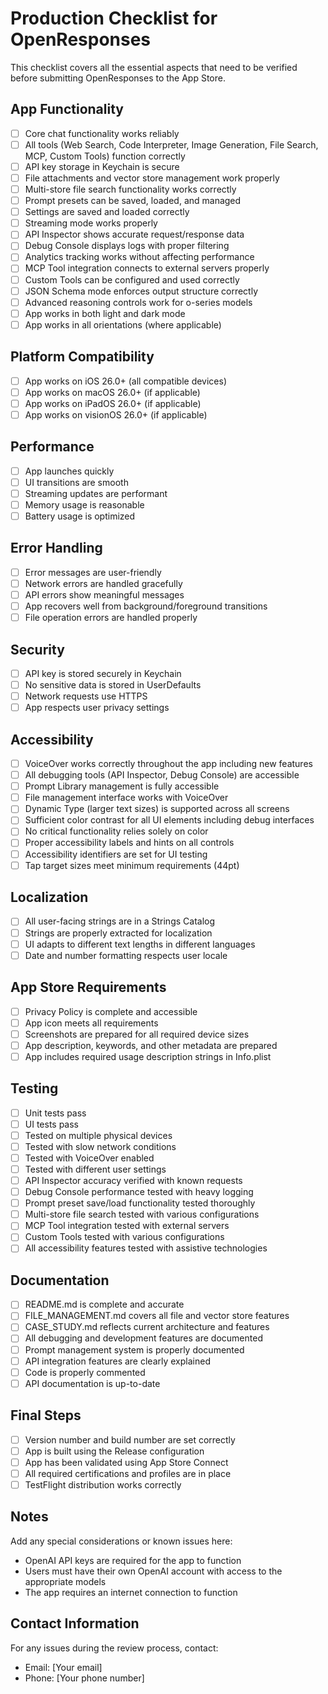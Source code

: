 # Production Checklist for OpenResponses

This checklist covers all the essential aspects that need to be verified before submitting OpenResponses to the App Store.

## App Functionality

- [ ] Core chat functionality works reliably
- [ ] All tools (Web Search, Code Interpreter, Image Generation, File Search, MCP, Custom Tools) function correctly
- [ ] API key storage in Keychain is secure
- [ ] File attachments and vector store management work properly
- [ ] Multi-store file search functionality works correctly
- [ ] Prompt presets can be saved, loaded, and managed
- [ ] Settings are saved and loaded correctly
- [ ] Streaming mode works properly
- [ ] API Inspector shows accurate request/response data
- [ ] Debug Console displays logs with proper filtering
- [ ] Analytics tracking works without affecting performance
- [ ] MCP Tool integration connects to external servers properly
- [ ] Custom Tools can be configured and used correctly
- [ ] JSON Schema mode enforces output structure correctly
- [ ] Advanced reasoning controls work for o-series models
- [ ] App works in both light and dark mode
- [ ] App works in all orientations (where applicable)

## Platform Compatibility

- [ ] App works on iOS 26.0+ (all compatible devices)
- [ ] App works on macOS 26.0+ (if applicable)
- [ ] App works on iPadOS 26.0+ (if applicable)
- [ ] App works on visionOS 26.0+ (if applicable)

## Performance

- [ ] App launches quickly
- [ ] UI transitions are smooth
- [ ] Streaming updates are performant
- [ ] Memory usage is reasonable
- [ ] Battery usage is optimized

## Error Handling

- [ ] Error messages are user-friendly
- [ ] Network errors are handled gracefully
- [ ] API errors show meaningful messages
- [ ] App recovers well from background/foreground transitions
- [ ] File operation errors are handled properly

## Security

- [ ] API key is stored securely in Keychain
- [ ] No sensitive data is stored in UserDefaults
- [ ] Network requests use HTTPS
- [ ] App respects user privacy settings

## Accessibility

- [ ] VoiceOver works correctly throughout the app including new features
- [ ] All debugging tools (API Inspector, Debug Console) are accessible
- [ ] Prompt Library management is fully accessible
- [ ] File management interface works with VoiceOver
- [ ] Dynamic Type (larger text sizes) is supported across all screens
- [ ] Sufficient color contrast for all UI elements including debug interfaces
- [ ] No critical functionality relies solely on color
- [ ] Proper accessibility labels and hints on all controls
- [ ] Accessibility identifiers are set for UI testing
- [ ] Tap target sizes meet minimum requirements (44pt)

## Localization

- [ ] All user-facing strings are in a Strings Catalog
- [ ] Strings are properly extracted for localization
- [ ] UI adapts to different text lengths in different languages
- [ ] Date and number formatting respects user locale

## App Store Requirements

- [ ] Privacy Policy is complete and accessible
- [ ] App icon meets all requirements
- [ ] Screenshots are prepared for all required device sizes
- [ ] App description, keywords, and other metadata are prepared
- [ ] App includes required usage description strings in Info.plist

## Testing

- [ ] Unit tests pass
- [ ] UI tests pass
- [ ] Tested on multiple physical devices
- [ ] Tested with slow network conditions
- [ ] Tested with VoiceOver enabled
- [ ] Tested with different user settings
- [ ] API Inspector accuracy verified with known requests
- [ ] Debug Console performance tested with heavy logging
- [ ] Prompt preset save/load functionality tested thoroughly
- [ ] Multi-store file search tested with various configurations
- [ ] MCP Tool integration tested with external servers
- [ ] Custom Tools tested with various configurations
- [ ] All accessibility features tested with assistive technologies

## Documentation

- [ ] README.md is complete and accurate
- [ ] FILE_MANAGEMENT.md covers all file and vector store features
- [ ] CASE_STUDY.md reflects current architecture and features
- [ ] All debugging and development features are documented
- [ ] Prompt management system is properly documented
- [ ] API integration features are clearly explained
- [ ] Code is properly commented
- [ ] API documentation is up-to-date

## Final Steps

- [ ] Version number and build number are set correctly
- [ ] App is built using the Release configuration
- [ ] App has been validated using App Store Connect
- [ ] All required certifications and profiles are in place
- [ ] TestFlight distribution works correctly

## Notes

Add any special considerations or known issues here:

- OpenAI API keys are required for the app to function
- Users must have their own OpenAI account with access to the appropriate models
- The app requires an internet connection to function

## Contact Information

For any issues during the review process, contact:

- Email: [Your email]
- Phone: [Your phone number]
